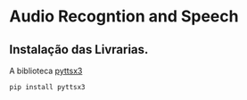 # Audio Recogntion and Speech

## Instalação das Livrarias.

A biblioteca [pyttsx3](https://pypi.org/project/pyttsx3/)

```
pip install pyttsx3
```
